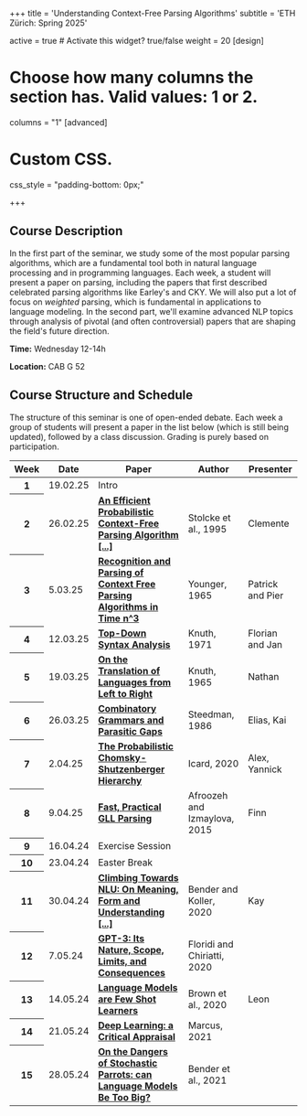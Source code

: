 +++
title = 'Understanding Context-Free Parsing Algorithms'
subtitle = 'ETH Zürich: Spring 2025'


active = true  # Activate this widget? true/false
weight = 20
[design]
  # Choose how many columns the section has. Valid values: 1 or 2.
  columns = "1"
[advanced]
 # Custom CSS. 
 css_style = "padding-bottom: 0px;"

+++
## Course Description
 In the first part of the seminar, we study some of the most popular parsing algorithms, which are a fundamental tool both in natural language processing and in programming languages. Each week, a student will present a paper on parsing, including the papers that first described celebrated parsing algorithms like Earley's and CKY. We will also put a lot of focus on *weighted* parsing, which is fundamental in applications to language modeling. In the second part, we'll examine advanced NLP topics through analysis of pivotal (and often controversial) papers that are shaping the field's future direction.

**Time:** Wednesday 12-14h

**Location:** CAB G 52


## Course Structure and Schedule

The structure of this seminar is one of open-ended debate. Each week a group of students will present a paper in the list below (which is still being updated), followed by a class discussion. Grading is purely based on participation. 

<table class="table">
  <head>
    <base target="_blank">
  </head>
  <thead>
    <tr>
      <th scope="col" style='white-space:nowrap'>Week</th>
      <th scope="col" style='white-space:nowrap'>Date</th>
      <th scope="col" style='white-space:nowrap'>Paper</th>
      <th scope="col" style='white-space:nowrap'>Author</th>
      <th scope="col" style='white-space:nowrap'>Presenter</th>
    </tr>
  </thead>
  <tbody>
    <tr>
      <th scope="row">1</th>
      <td>19.02.25</td>
      <td> Intro </td>
      <td>
      </td>
      <td>
      </td>
    </tr>  
    <tr>
      <th scope="row">2</th>
      <td>26.02.25</td>
      <td> <a href=https://aclanthology.org/J95-2002/ target="_blank"><b> An Efficient Probabilistic Context-Free Parsing Algorithm [...] </b></a>
      </td>
      <td>
      Stolcke et al., 1995
      </td>
      <td>
      Clemente
      </td>
    </tr>  
     <tr>
      <th scope="row">3</th>
      <td>5.03.25</td>
      <td> <a href=https://dl.acm.org/doi/10.1145/3442188.3445922 target="_blank"><b> Recognition and Parsing of Context Free Parsing Algorithms in Time n^3 </b></a>
      </td>
      <td>
      Younger, 1965
      </td>
      <td>
      Patrick and Pier
      </td>
    </tr>  
    <tr>
      <th scope="row">4</th>
      <td>12.03.25</td>
      <td> <a href=https://link.springer.com/article/10.1007/BF00289517 target="_blank"><b> Top-Down Syntax Analysis </b></a>  </td>
      <td>
      Knuth, 1971
      </td>
      <td>
      Florian and Jan
      </td>
    </tr>  
        <tr>
      <th scope="row">5</th>
      <td>19.03.25</td>
      <td> <a href=https://link.springer.com/article/10.1007/s11023-020-09548-1 ><b> On the Translation of Languages from Left to Right </b></a> </td>
      <td>
      Knuth, 1965
      </td>
      <td>
      Nathan
      </td>
    </tr>  
     <tr>
      <th scope="row">6</th>
      <td>26.03.25</td>
      <td> <a href=https://link.springer.com/content/pdf/10.1007/BF00134555.pdf><b> Combinatory Grammars and Parasitic Gaps </a></b> </td>
      <td>
      Steedman, 1986 
      </td>
      <td>
      Elias, Kai
      </td>
    </tr>    
    <tr>
      <th scope="row">7</th>
      <td>2.04.25</td>
      <td> <a href=https://www.sciencedirect.com/science/article/pii/S002224961930166X><b> The Probabilistic Chomsky-Shutzenberger Hierarchy </b></a> </td>
      <td>
      Icard, 2020
      </td>
      <td>
      Alex, Yannick
      </td>
    </tr>  
    <tr>
      <th scope="row">8</th>
      <td>9.04.25</td>
      <td> <a href=https://link.springer.com/chapter/10.1007/978-3-662-46663-6_5><b> Fast, Practical GLL Parsing </b></a> </td>
      <td>
      Afroozeh and Izmaylova, 2015
      </td>
      <td>
      Finn
      </td>
    </tr>
    <tr>
      <th scope="row">9</th>
      <td>16.04.24</td>
      <td> Exercise Session  </td>
      <td>
      </td>
      <td>
      </td>
    </tr>  
    <tr>
      <th scope="row">10</th>
      <td>23.04.24</td>
      <td> Easter Break </td>
      <td>
      </td>
      <td>
      </td>
    </tr> 
    <tr>
      <th scope="row">11</th>
      <td>30.04.24</td>
      <td> <a href=https://aclanthology.org/2020.acl-main.463><b> Climbing Towards NLU: On Meaning, Form and Understanding [...] </a></b> </td>
      <td>
      Bender and Koller, 2020 
      </td>
      <td> Kay </td>
    </tr>
    <tr>
      <th scope="row">12</th>
      <td>7.05.24</td>
      <td> <a href=https://link.springer.com/article/10.1007/s11023-020-09548-1 ><b> GPT-3: Its Nature, Scope, Limits, and Consequences </b></a>  </td>
      <td>
      Floridi and Chiriatti, 2020
      </td>
      <td> </td>
    </tr>
    <tr>
      <th scope="row">13</th>
      <td>14.05.24</td>
      <td> <a href=https://papers.nips.cc/paper/2020/hash/1457c0d6bfcb4967418bfb8ac142f64a-Abstract.html target="_blank"><b> Language Models are Few Shot Learners </b></a>  </td>
      <td>
      Brown et al., 2020
      </td>
      <td> Leon </td>
    </tr>
    <tr>
      <th scope="row">14</th>
      <td>21.05.24</td>
      <td> <a href=https://arxiv.org/abs/1801.00631 target="_blank"><b> Deep Learning: a Critical Appraisal </b></a>
      </td>
      <td>
      Marcus, 2021
      </td>
      <td> </td>
    </tr>
    <tr>
      <th scope="row">15</th>
      <td>28.05.24</td>
      <td> <a href=https://dl.acm.org/doi/10.1145/3442188.3445922 target="_blank"><b> On the Dangers of Stochastic Parrots: can Language Models Be Too Big? </b></a>
      </td>
      <td>
      Bender et al., 2021
      </td>
      <td> </td>
    </tr>
  </tbody>
</table>
